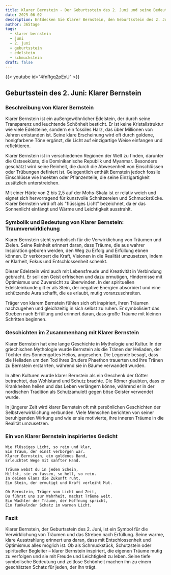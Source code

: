 ```yaml
---
title: Klarer Bernstein - Der Geburtsstein des 2. Juni und seine Bedeutung
date: 2025-06-02
description: Entdecken Sie Klarer Bernstein, den Geburtsstein des 2. Juni, der Traumverwirklichung symbolisiert. Seine Symbolik und Geschichte werden Sie inspirieren.
author: 365tage
tags:
  - klarer bernstein
  - juni
  - 2. juni
  - geburtsstein
  - edelstein
  - schmuckstein
draft: false
---
```


{{< youtube id="4fnRgq2pExU" >}}


## Geburtsstein des 2. Juni: Klarer Bernstein

### Beschreibung von Klarer Bernstein

Klarer Bernstein ist ein außergewöhnlicher Edelstein, der durch seine Transparenz und leuchtende Schönheit besticht. Er ist keine Kristallstruktur wie viele Edelsteine, sondern ein fossiles Harz, das über Millionen von Jahren entstanden ist. Seine klare Erscheinung wird oft durch goldene, honigfarbene Töne ergänzt, die Licht auf einzigartige Weise einfangen und reflektieren.

Klarer Bernstein ist in verschiedenen Regionen der Welt zu finden, darunter die Ostseeküste, die Dominikanische Republik und Myanmar. Besonders geschätzt wird seine Reinheit, die durch die Abwesenheit von Einschlüssen oder Trübungen definiert ist. Gelegentlich enthält Bernstein jedoch fossile Einschlüsse wie Insekten oder Pflanzenteile, die seine Einzigartigkeit zusätzlich unterstreichen.

Mit einer Härte von 2 bis 2,5 auf der Mohs-Skala ist er relativ weich und eignet sich hervorragend für kunstvolle Schnitzereien und Schmuckstücke. Klarer Bernstein wird oft als "flüssiges Licht" bezeichnet, da er das Sonnenlicht einfängt und Wärme und Leichtigkeit ausstrahlt.

### Symbolik und Bedeutung von Klarer Bernstein: Traumverwirklichung

Klarer Bernstein steht symbolisch für die Verwirklichung von Träumen und Zielen. Seine Reinheit erinnert daran, dass Träume, die aus wahrer Inspiration geboren werden, den Weg zu Erfolg und Erfüllung ebnen können. Er verkörpert die Kraft, Visionen in die Realität umzusetzen, indem er Klarheit, Fokus und Entschlossenheit schenkt.

Dieser Edelstein wird auch mit Lebensfreude und Kreativität in Verbindung gebracht. Er soll den Geist erfrischen und dazu ermutigen, Hindernisse mit Optimismus und Zuversicht zu überwinden. In der spirituellen Edelsteinkunde gilt er als Stein, der negative Energien absorbiert und eine schützende Aura schafft, die es erlaubt, mutig voranzuschreiten.

Träger von klarem Bernstein fühlen sich oft inspiriert, ihren Träumen nachzugehen und gleichzeitig in sich selbst zu ruhen. Er symbolisiert das Streben nach Erfüllung und erinnert daran, dass große Träume mit kleinen Schritten beginnen.

### Geschichten im Zusammenhang mit Klarer Bernstein

Klarer Bernstein hat eine lange Geschichte in Mythologie und Kultur. In der griechischen Mythologie wurde Bernstein als die Tränen der Heliaden, der Töchter des Sonnengottes Helios, angesehen. Die Legende besagt, dass die Heliaden um den Tod ihres Bruders Phaethon trauerten und ihre Tränen zu Bernstein erstarrten, während sie in Bäume verwandelt wurden.

In alten Kulturen wurde klarer Bernstein als ein Geschenk der Götter betrachtet, das Wohlstand und Schutz brachte. Die Römer glaubten, dass er Krankheiten heilen und das Leben verlängern könne, während er in der nordischen Tradition als Schutzamulett gegen böse Geister verwendet wurde.

In jüngerer Zeit wird klarer Bernstein oft mit persönlichen Geschichten der Selbstverwirklichung verbunden. Viele Menschen berichten von seiner beruhigenden Wirkung und wie er sie motivierte, ihre inneren Träume in die Realität umzusetzen.

### Ein von Klarer Bernstein inspiriertes Gedicht

```
Wie flüssiges Licht, so rein und klar,  
Ein Traum, der einst verborgen war.  
Klarer Bernstein, ein goldenes Band,  
Erleuchtet Wege mit sanfter Hand.  

Träume webst du in jeden Schein,  
Hilfst, sie zu fassen, so hell, so rein.  
In deinem Glanz die Zukunft ruht,  
Ein Stein, der ermutigt und Kraft verleiht Mut.  

Oh Bernstein, Träger von Licht und Zeit,  
Du führst uns zur Wahrheit, machst Träume weit.  
Ein Wächter der Träume, der Hoffnung spricht,  
Ein funkelnder Schatz im warmen Licht.  
```

### Fazit

Klarer Bernstein, der Geburtsstein des 2. Juni, ist ein Symbol für die Verwirklichung von Träumen und das Streben nach Erfüllung. Seine warme, klare Ausstrahlung erinnert uns daran, dass mit Entschlossenheit und Optimismus alles möglich ist. Ob als Schmuckstück, Schutzstein oder spiritueller Begleiter – klarer Bernstein inspiriert, die eigenen Träume mutig zu verfolgen und sie mit Freude und Leichtigkeit zu leben. Seine tiefe symbolische Bedeutung und zeitlose Schönheit machen ihn zu einem geschätzten Schatz für jeden, der ihn trägt.